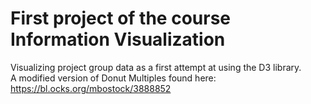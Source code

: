 # First project of the course Information Visualization

Visualizing project group data as a first attempt at using the D3 library.  
A modified version of Donut Multiples found here: https://bl.ocks.org/mbostock/3888852
